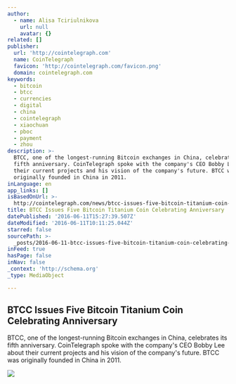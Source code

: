 ```yaml
---
author:
  - name: Alisa Tciriulnikova
    url: null
    avatar: {}
related: []
publisher:
  url: 'http://cointelegraph.com'
  name: CoinTelegraph
  favicon: 'http://cointelegraph.com/favicon.png'
  domain: cointelegraph.com
keywords:
  - bitcoin
  - btcc
  - currencies
  - digital
  - china
  - cointelegraph
  - xiaochuan
  - pboc
  - payment
  - zhou
description: >-
  BTCC, one of the longest-running Bitcoin exchanges in China, celebrates its
  fifth anniversary. CoinTelegraph spoke with the company's CEO Bobby Lee about
  their current projects and his vision of the company's future. BTCC was
  originally founded in China in 2011.
inLanguage: en
app_links: []
isBasedOnUrl: >-
  http://cointelegraph.com/news/btcc-issues-five-bitcoin-titanium-coin-celebrating-anniversary
title: BTCC Issues Five Bitcoin Titanium Coin Celebrating Anniversary
datePublished: '2016-06-11T15:27:39.507Z'
dateModified: '2016-06-11T10:11:25.044Z'
starred: false
sourcePath: >-
  _posts/2016-06-11-btcc-issues-five-bitcoin-titanium-coin-celebrating-anniversa.md
inFeed: true
hasPage: false
inNav: false
_context: 'http://schema.org'
_type: MediaObject

---
```

<article style=""><h1>BTCC Issues Five Bitcoin Titanium Coin Celebrating Anniversary</h1><p>BTCC, one of the longest-running Bitcoin exchanges in China, celebrates its fifth anniversary. CoinTelegraph spoke with the company's CEO Bobby Lee about their current projects and his vision of the company's future. BTCC was originally founded in China in 2011.</p><img src="http://cointelegraph.com/images/725_aHR0cDovL2NvaW50ZWxlZ3JhcGguY29tL3N0b3JhZ2UvdXBsb2Fkcy92aWV3L2JmMDQ0ODJlYWFjZWZjNjY3NzYxOGNjOTFjNDkzZWVmLnBuZw==.jpg" /></article>